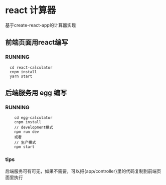 # react 计算器
基于create-react-app的计算器实现

## 前端页面用react编写

### RUNNING
```
  cd react-calculator
  cnpm install
  yarn start
```

## 后端服务用 egg 编写

### RUNNING

```
    cd egg-calculator
    cnpm install
    // development模式
    npm run dev
    或者
    // 生产模式
    npm start  
```

### tips
  后端服务可有可无，如果不需要，可以把{app/controller}里的代码复制到前端页面里执行
